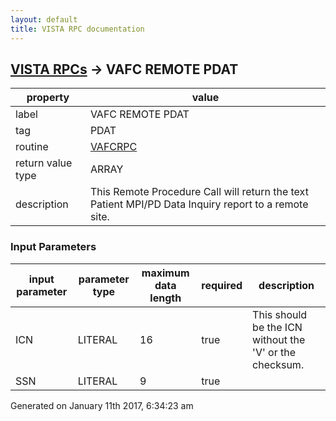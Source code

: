 ```yaml
---
layout: default
title: VISTA RPC documentation
---
```




## [VISTA RPCs](TableOfContent.md) &#8594; VAFC REMOTE PDAT 

 property | value 
--- | --- 
 label | VAFC REMOTE PDAT
 tag | PDAT
 routine | [VAFCRPC](http://code.osehra.org/dox/Routine_VAFCRPC_source.html)
 return value type | ARRAY
 description | This Remote Procedure Call will return the text Patient MPI/PD Data Inquiry report to a remote site.

### Input Parameters

| input parameter | parameter type | maximum data length | required | description | 
| --- | --- | --- | --- | --- | 
| ICN | LITERAL | 16 | true | This should be the ICN without the 'V' or the checksum. | 
| SSN | LITERAL | 9 | true |  | 




Generated on January 11th 2017, 6:34:23 am